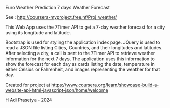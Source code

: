 Euro Weather Prediction
7 days  Weather Forecast

See : http://coursera-myproject.free.nf/Proj_weather/


This Web App uses the 7Timer API to get a 7-day weather forecast for a city using its longitude and latitude.

Bootstrap is used for styling the application index page. JQuery is used to read a JSON file listing Cities, Countries, and their longitudes and latitudes. After selecting a city, a call is sent to the 7Timer API to retrieve weather information for the next 7 days. The application uses this information to show the forecast for each day as cards listing the date, temperature in either Celsius or Fahrenheit, and images representing the weather for that day.


Created for project at https://www.coursera.org/learn/showcase-build-a-website-api-html-javascript-json/home/welcome

H Adi Prasetya - 2024
